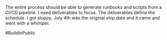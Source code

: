 The entire process should be able to generate runbooks and scripts from a CI/CD pipeline. I need deliverables to focus. The deliverables define the schedule. I got sloppy. July 4th was the original ship date and it came and went with a whimper. 

#BuildInPublic